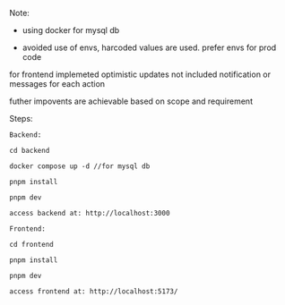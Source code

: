 Note:

- using docker for mysql db

- avoided use of envs, harcoded values are used. prefer envs for prod code

for frontend implemeted optimistic updates
not included notification or messages for each action

futher impovents are achievable based on scope and requirement

Steps:

```
Backend:

cd backend

docker compose up -d //for mysql db

pnpm install

pnpm dev

access backend at: http://localhost:3000

Frontend:

cd frontend

pnpm install

pnpm dev

access frontend at: http://localhost:5173/



```

